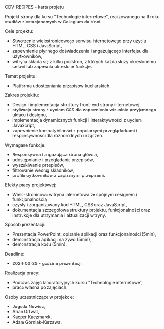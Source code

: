 CDV-RECIPES - karta projetu

Projekt strony dla kursu "Technologie internetowe",
realizowanego na II roku studiów niestacjonarnych w Collegium da Vinci.


Cele projektu:

- Stworzenie wielostronicowego serwisu internetowego przy użyciu HTML, CSS i JavaScript,
- zapewnienie płynnego doświadczenia i angażującego interfejsu dla użytkowników,
- witryna składa się z kilku podstron, z których każda służy określonemu celowi lub zapewnia określone funkcje.


Temat projektu:

- Platforma udostępniania przepisów kucharskich.


Zakres projekltu:

- Design i implementacja struktury front-end strony internetowej,
- stylizacja strony z uyciem CSS dla zapewnienia wizualnie przyjemnego układu i designu,
- implementacja dynamicznych funkcji i interaktywności z uyciem JavaScript,
- zapewnienie kompatybilności z popularnymi przeglądarkami i responsywności dla róznorodnych urządzeń.


Wymagane funkcje:

- Responsywna i angazująca strona główna,
- udostępnianie i przeglądanie przepisów,
- wyszukiwanie przepisów,
- filtrowanie według składników,
- profile uytkowników z zapisanymi przepisami.


Efekty pracy projektowej:

- Wielo-stronicowa witryna internetowa ze spójnym designem i funkcjonalnością,
- czysty i zorganizowany kod HTML, CSS oraz JavaScript,
- dokumentacja szczegółowa struktury projektu, funkcjonalności oraz instrukcje dla utrzymania i aktualizacji witryny.


Sposób prezentacji:

- Prezentacja PowerPoint, opisanie aplikacji oraz funkcjonalności (5min),
- demonstracja aplikacji na zywo (5min),
- demonstracja kodu (5min).

Deadline:

- 2024-06-29 - godzina prezentacji


Realizacja pracy:

- Podczas zajęć laboratoryjnych kursu "Technologie internetowe",
- praca własna po zajęciach.


Osoby uczestniczące w projekcie:

- Jagoda Nowicz,
- Arian Ortwat,
- Kacper Kaczmarek,
- Adam Górniak-Kurzawa.
